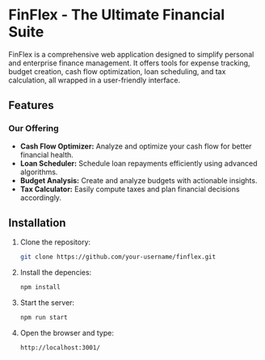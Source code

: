# FinFlex - The Ultimate Financial Suite

FinFlex is a comprehensive web application designed to simplify personal and enterprise finance management. It offers tools for expense tracking, budget creation, cash flow optimization, loan scheduling, and tax calculation, all wrapped in a user-friendly interface.

## Features

### Our Offering
- **Cash Flow Optimizer:** Analyze and optimize your cash flow for better financial health.
- **Loan Scheduler:** Schedule loan repayments efficiently using advanced algorithms.
- **Budget Analysis:** Create and analyze budgets with actionable insights.
- **Tax Calculator:** Easily compute taxes and plan financial decisions accordingly.

## Installation

1. Clone the repository:
   ```bash
   git clone https://github.com/your-username/finflex.git

2. Install the depencies:
   ```bash
   npm install

3. Start the server:
   ```bash
   npm run start
   
4. Open the browser and type:
   ```bash
   http://localhost:3001/
